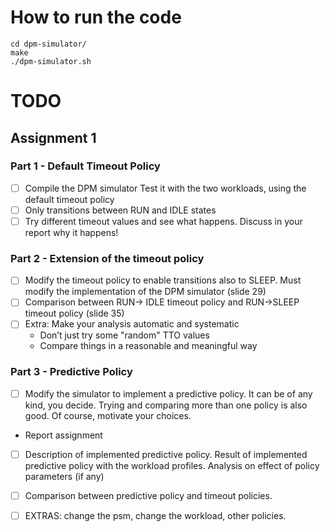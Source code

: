 # How to run the code
```
cd dpm-simulator/
make
./dpm-simulator.sh 
```

# TODO
## Assignment 1
### Part 1 - Default Timeout Policy
- [ ] Compile the DPM simulator
Test it with the two workloads, using the default timeout policy
- [ ] Only transitions between RUN and IDLE states
- [ ] Try different timeout values and see what happens. Discuss in your report
  why it happens!
### Part 2 - Extension of the timeout policy
- [ ] Modify the timeout policy to enable transitions also to SLEEP. Must
modify the implementation of the DPM simulator (slide 29)
- [ ] Comparison between RUN-> IDLE timeout policy and RUN->SLEEP timeout
policy (slide 35)
- [ ] Extra: Make your analysis automatic and systematic
  - Don’t just try some "random" TTO values
  - Compare things in a reasonable and meaningful way

### Part 3 - Predictive Policy
- [ ] Modify the simulator to implement a predictive policy. It can be of any
kind, you decide. Trying and comparing more than one policy is also good. Of
course, motivate your choices.
 - Report assignment
 - [ ] Description of implemented predictive policy. Result of implemented predictive
 policy with the workload profiles. Analysis on effect of policy parameters (if
 any)
 - [ ] Comparison between predictive policy and timeout policies.
 - [ ] EXTRAS: change the psm, change the workload, other policies.

